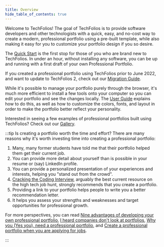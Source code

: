 ```yaml
---
title: Overview
hide_table_of_contents: true
---
```


Welcome to TechFolios!  The goal of TechFolios is to provide software developers and other technologists with a quick, easy, and no-cost way to create a modern, professional portfolio using a pre-built template, while also making it easy for you to customize your portfolio design if you so desire. 

The [Quick Start](quick-start/overview) is the first stop for those of you who are brand new to TechFolios. In under an hour, without installing any software, you can be up and running with a first draft of your own Professional Portfolio. 

If you created a professional portfolio using TechFolios prior to June 2022, and want to update to TechFolios 2, check out our [Migration Guide](user-guide/v2-migration).

While it's possible to manage your portfolio purely through the browser, it's much more efficient to install a few tools onto your computer so you can edit your portfolio and see the changes locally. The [User Guide](user-guide/overview) explains how to do this, as well as how to customize the colors, fonts, and layout in order to make the portfolio better reflect your personality.

Interested in seeing a few examples of professional portfolios built using TechFolios? Check out our [Gallery](gallery).

:::tip Is creating a portfolio worth the time and effort? 
There are many reasons why it's worth investing time into creating a professional portfolio:

  1. Many, many former students have told me that their portfolio helped them get their current job. 
  2. You can provide more detail about yourself than is possible in your resume or (say) LinkedIn profile.
  3. You can provide a personalized presentation of your experiences and interests, helping you "stand out from the crowd".
  4. [Cracking the Coding Interview](http://www.crackingthecodinginterview.com/), arguably the best current resource on  the high tech job hunt, strongly recommends that you create a portfolio.
  5. Providing a link to your portfolio helps people to write you a better recommendation letter.
  6. It helps you assess your strengths and weaknesses and target opportunities for professional growth.

For more perspectives, you can read [Nine advantages of developing your own professional portfolio](https://www.forbes.com/sites/forbescoachescouncil/2017/10/19/nine-advantages-of-developing-your-own-professional-portfolio/?sh=410d51f25198), [I heard companies don't look at portfolios](https://philipmjohnson.org/essays/portfolios-2020.html), [Why you (Yes you), need a professional portfolio](https://www.themuse.com/advice/why-you-yes-you-need-a-professional-portfolio), and [Create a professional portfolio when you are applying for jobs](https://help.open.ac.uk/create-a-professional-portfolio-for-when-you-are-applying-for-jobs).

:::
